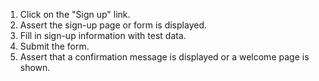 1. Click on the "Sign up" link.
2. Assert the sign-up page or form is displayed.
3. Fill in sign-up information with test data.
4. Submit the form.
5. Assert that a confirmation message is displayed or a welcome page is shown.
